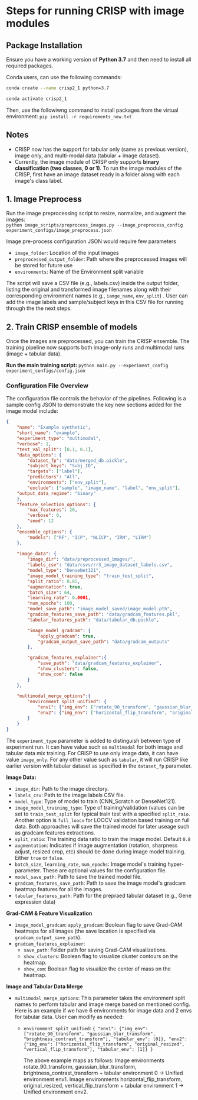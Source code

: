 # Steps for running CRISP with image modules

## Package Installation
Ensure you have a working version of **Python 3.7** and then need to install all required packages. 

Conda users, can use the following commands:

```sh
conda create --name crisp2_1 python=3.7
```

```sh
conda activate crisp2_1
```

Then, use the followiwng command to install packages from the virtual environment:
`pip install -r requirements_new.txt`

## Notes
  - CRISP now has the support for tabular only (same as previous version), image only, and multi-modal data (tabular + image dataset).
  - Currently, the image module of CRISP only supports **binary classification (two classes, 0 or 1)**. To run the image modules of the CRISP, first have an image dataset ready in a folder along with each image's class label. 

## 1. Image Preprocess
Run the image preprocessing script to resize, normalize, and augment the images:\
`python image_scripts/preprocess_images.py --image_preprocess_config experiment_configs/image_preprocess.json`

Image pre-process configuration JSON would require few parameters
  - `image_folder`: Location of the input images
  - `preprocessed_output_folder`: Path where the preprocessed images will be stored for future use
  - `environments`: Name of the Environment split variable

The script will save a CSV file (e.g., labels.csv) inside the output folder, listing the original and transformed image filenames along with their corresponding environment names (e.g., `iamge_name`, `env_split`) . User can add the image labels and sample/subject keys in this CSV file for running through the the next steps. 

## 2. Train CRISP ensemble of models
Once the images are preprocessed, you can train the CRISP ensemble. The training pipeline now supports both image-only runs and multimodal runs (image + tabular data).

**Run the main training script:**
`python main.py --experiment_config experiment_configs/config.json`

### Configuration File Overview
The configuration file controls the behavior of the pipelines. Following is a sample config JSON to demonstrate the key new sections added for the image model include:

```json
{
    "name": "Example synthetic",
    "short_name": "example",
    "experiment_type": "multimodal", 
    "verbose": 1,
    "test_val_split": [0.1, 0.1],
    "data_options": {
        "dataset_fp": "data/merged_db.pickle",
        "subject_keys": "Subj_ID",
        "targets": ["label"],
        "predictors": "All",
        "environments": ["env_split"],
        "exclude": ["sample", "image_name", "label", "env_split"],
	"output_data_regime": "binary"
    },
    "feature_selection_options": {
        "max_features": 20,
        "verbose": 0,
        "seed": 12
    },
    "ensemble_options": {
        "models": ["RF", "ICP", "NLICP", "IRM", "LIRM"]
    },
    
    "image_data": {
        "image_dir": "data/preprocessed_images/",
        "labels_csv": "data/csvs/rr3_image_dataset_labels.csv",
        "model_type": "DenseNet121",
        "image_model_training_type": "train_test_split", 
        "split_ratio": 0.85,
        "augmentation": true, 
        "batch_size": 64,
        "learning_rate": 0.0001,
        "num_epochs": 100,
        "model_save_path": "image_model_saved/image_model.pth",
        "gradcam_features_save_path": "data/gradcam_features.pkl",
        "tabular_features_path": "data/tabular_db.pickle",

        "image_model_gradcam": {
            "apply_gradcam": true,
            "gradcam_output_save_path": "data/gradcam_outputs"
        },

        "gradcam_features_explainer":{
            "save_path": "data/gradcam_features_explainer",
            "show_clusters": false,
            "show_com": false
        }
    },
    
    "multimodal_merge_options":{
        "environment_split_unified": {
            "env1": {"img_env": ["rotate_90_transform", "gaussian_blur_transform", "brightness_contrast_transform"], "tabular_env": [0]},
            "env2": {"img_env": ["horizontal_flip_transform", "original_resized", "vertical_flip_transform"], "tabular_env": [1]}
        }
    }
}
```

The `experiment_type` parameter is added to distinguish between type of experiment run. It can have value such as `multimodal` for both image and tabular data mix training. For CRISP to use only image data, it can have value `image_only`. For any other value such as `tabular`, it will run CRISP like earlier version with tabular dataset as specified in the `dataset_fp` parameter.

**Image Data:** 
  - `image_dir`: Path to the image directory.
  - `labels_csv`: Path to the image labels CSV file.
  - `model_type`: Type of model to train (CNN_Scratch or DenseNet121).
  - `image_model_training_type`: Type of training/validation (values can be set to `train_test_split` for typical train test with a specified `split_raio`. Another option is `full_loocv` for LOOCV validation based training on full data. Both approaches will save the trained model for later useage such as gradcam features extractions.
  - `split_ratio`: The training data ratio to train the image model. Default `0.8`
  - `augmentation`: Indicates if image augmentation (rotation, sharpness adjust, resized crop, etc) should be done during image model training. Either `true` or `false`.
  - `batch_size`, `learning_rate`, `num_epochs`: Image model's training hyper-parameter. These are optional values for the configuration file.
  - `model_save_path`: Path to save the trained model file.
  - `gradcam_features_save_path`: Path to save the image model's gradcam heatmap features for all the images.
  - `tabular_features_path`: Path for the prepraed tabular dataset (e.g., Gene expression data)

**Grad-CAM & Feature Visualization**
- `image_model_gradcam`:
    `apply_gradcam`: Boolean flag to save Grad-CAM heatmaps for all images (the save location is specified via `gradcam_output_save_path`).
- `gradcam_features_explainer`:
    - `save_path`: Folder path for saving Grad-CAM visualizations.
    - `show_clusters`: Boolean flag to visualize cluster contours on the heatmap.
    - `show_com`: Boolean flag to visualize the center of mass on the heatmap.
 
**Image and Tabular Data Merge**
- `multimodal_merge_options`: This parameter takes the environment split names to perform tabular and image merge based on mentioned config. Here is an example if we have 6 environments for image data and 2 envs for tabular data. User can modify as needed:
  - `environment_split_unified`:
    `{
            "env1": {"img_env": ["rotate_90_transform", "gaussian_blur_transform", "brightness_contrast_transform"], "tabular_env": [0]},
            "env2": {"img_env": ["horizontal_flip_transform", "original_resized", "vertical_flip_transform"], "tabular_env": [1]}
        }`
    
    The above example maps as follows:
    Image environments rotate_90_transform, gaussian_blur_transform, brightness_contrast_transform + tabular environment 0 → Unified environment env1.
    Image environments horizontal_flip_transform, original_resized, vertical_flip_transform + tabular environment 1 → Unified environment env2.
